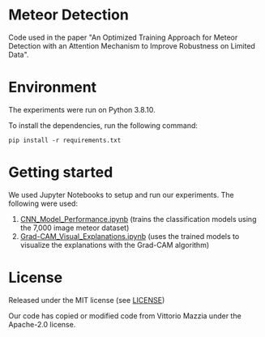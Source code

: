 # Meteor Detection

Code used in the paper "An Optimized Training Approach for Meteor Detection with an Attention Mechanism to Improve Robustness on Limited Data".

# Environment

The experiments were run on Python 3.8.10.

To install the dependencies, run the following command:

```
pip install -r requirements.txt
```

# Getting started

We used Jupyter Notebooks to setup and run our experiments. The following were used:

1. [CNN_Model_Performance.ipynb](https://github.com/vichShir/meteor-detection-CNN-CBAM/blob/master/CNN_Model_Performance.ipynb) (trains the classification models using the 7,000 image meteor dataset)
2. [Grad-CAM_Visual_Explanations.ipynb](https://github.com/vichShir/meteor-detection-CNN-CBAM/blob/master/Grad-CAM_Visual_Explanations.ipynb) (uses the trained models to visualize the explanations with the Grad-CAM algorithm)

# License

Released under the MIT license (see [LICENSE](https://github.com/vichShir/meteor-detection-CNN-CBAM/blob/master/LICENSE))

Our code has copied or modified code from Vittorio Mazzia under the Apache-2.0 license.
